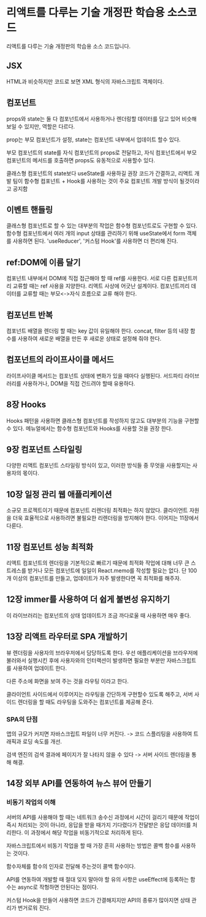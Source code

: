 # 리액트를 다루는 기술 개정판 학습용 소스코드

리액트를 다루는 기술 개정판의 학습용 소스 코드입니다.

## JSX

HTML과 비슷하지만 코드로 보면 XML 형식의 자바스크립트 객체이다.

## 컴포넌트

props와 state는 둘 다 컴포넌트에서 사용하거나 렌더링할 데이터를 담고 있어 비슷해 보일 수 있지만, 역할은 다르다.

prop는 부모 컴포넌트가 설정,
state는 컴포넌트 내부에서 업데이트 할수 있다.

부모 컴포넌트의 state를 자식 컴포넌트의 props로 전달하고,
자식 컴포넌트에서 부모 컴포넌트의 메서드를 호출하면 props도 유동적으로 사용할수 있다.

클래스형 컴포넌트의 state보다
useState를 사용하길 권장
코드가 간결하고, 리액트 개발 팀이 함수형 컴포넌트 + Hook를 사용하는 것이 주요 컴포넌트 개발 방식이 될것이라고 공지함

## 이벤트 핸들링

클래스형 컴포넌트로 할 수 있는 대부분의 작업은 함수형 컴포넌트로도 구현할 수 있다.
함수형 컴포넌트에서 여러 개의 input 상태를 관리하기 위해 useState에서 form 객체를 사용하면 된다.
'useReducer', '커스텀 Hook'를 사용하면 더 편리해 진다.

## ref:DOM에 이름 달기

컴포넌트 내부에서 DOM에 직접 접근해야 할 때 ref를 사용한다.
서로 다른 컴포넌트끼리 교류할 때는 ref 사용을 지양한다. 리액트 사상에 어긋난 설계이다.
컴포넌트끼리 데이터를 교류할 때는 부모<->자식 흐름으로 교류 해야 한다.

## 컴포넌트 반복

컴포넌트 배열을 렌더링 할 때는 key 값이 유일해야 한다.
concat, filter 등의 내장 함수를 사용하여 새로운 배열을 만든 후 새로운 상태로 설정해 줘야 한다.

## 컴포넌트의 라이프사이클 메서드

라이프사이클 메서드는 컴포넌트 상태에 변화가 있을 때마다 실행된다.
서드파티 라이브러리를 사용하거나, DOM을 직접 건드려야 할때 유용하다.

## 8장 Hooks

Hooks 패턴을 사용하면 클래스형 컴포넌트를 작성하지 않고도 대부분의 기능을 구현할 수 있다.
메뉴얼에서는 함수형 컴포넌트와 Hooks를 사용할 것을 권장 한다.

## 9장 컴포넌트 스타일링

다양한 리액트 컴포넌트 스타일링 방식이 있고, 이러한 방식들 중 무엇을 사용할지는 사용자의 몫이다.

## 10장 일정 관리 웹 애플리케이션

소규모 프로젝트이기 때문에 컴포넌트 리렌더링 최적화는 하지 않았다.
클라이언트 자원을 더욱 효율적으로 사용하려면 불필요한 리렌더링을 방지해야 한다.
이어지는 11장에서 다룬다.

## 11장 컴포넌트 성능 최적화

리액트 컴포넌트의 렌더링을 기본적으로 빠르기 때문에 최적화 작업에 대해 너무 큰 스트레스를 받거나 모든 컴포넌트에 일일이 React.memo를 작성할 필요는 없다. 단 100개 이상의 컴포넌트를 만들고, 업데이트가 자주 발생한다면 꼭 최적화를 해주자.

## 12장 immer를 사용하여 더 쉽게 불변성 유지하기

이 라이브러리는 컴포넌트의 상태 업데이트가 조금 까다로울 때 사용하면 매우 좋다.

## 13장 리액트 라우터로 SPA 개발하기

뷰 렌더링을 사용자의 브라우저에서 담당하도록 한다.
우선 애플리케이션을 브라우저에 불러와서 실행시킨 후에 사용자와의 인터랙션이 발생하면 필요한 부분만 자바스크립트를 사용하여 업데이트 한다.

다른 주소에 화면을 보여 주는 것을 라우팅 이라고 한다.

클라이언트 사이드에서 이루어지는 라우팅을 간단하게 구현할수 있도록 해주고, 서버 사이드 렌더링을 할 때도 라우팅을 도와주는 컴포넌트를 제공해 준다.

### SPA의 단점

앱의 규모가 커지면 자바스크립트 파일이 너무 커진다. -> 코드 스플리팅을 사용하여 트래픽과 로딩 속도를 개선.

검색 엔진의 검색 결과에 페이지가 잘 나타지 않을 수 있다 -> 서버 사이드 렌더링을 통해 해결.

## 14장 외부 API를 연동하여 뉴스 뷰어 만들기

### 비동기 작업의 이해

서버의 API를 사용해야 할 때는 네트워크 송수신 과정에서 시간이 걸리기 때문에 작업이 즉시 처리되는 것이 아니라, 응답을 받을 때가지 기다렸다가 전달받은 응답 데이터를 처리한다.
이 과정에서 해당 작업을 비동기적으로 처리하게 된다.

자바스크립트에서 비동기 작업을 할 때 가장 흔히 사용하는 방법은 콜백 함수를 사용하는 것이다.

함수자체를 함수의 인자로 전달해 주는것이 콜백 함수이다.

API를 연동하여 개발할 때 절대 잊지 말아야 할 유의 사항은 useEffect에 등록하는 함수는 async로 작헝하면 안된다는 점이다.

커스텀 Hook을 만들어 사용하면 코드가 간결해지지만 API의 종류가 많아지면 상태 관리가 번거로워 진다.
